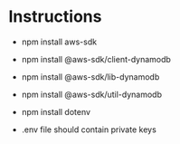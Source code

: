 # Instructions

- npm install aws-sdk
- npm install @aws-sdk/client-dynamodb
- npm install @aws-sdk/lib-dynamodb
- npm install @aws-sdk/util-dynamodb
- npm install dotenv

- .env file should contain private keys
